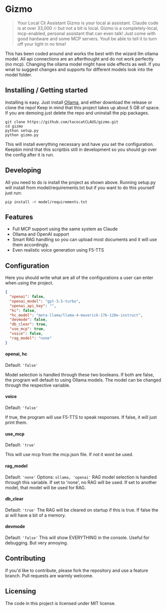 # Gizmo
> Your Local Cli Assistant
Gizmo is your local ai assistant. Claude code is at over 33,000 ✩ but not a bit is local. Gizmo is a completely-local, mcp-enabled, personal assistant that can even talk! Just come with good hardware and some MCP servers. Youll be able to tell it to turn off your light in no time!

This has been coded around and works the best with the wizard llm ollama model. All api connections are an afterthought and do not work perfectly (no mcp). Changing the ollama model might have side effects as well. If you wnat to suggest changes and supports for different models look into the model folder.

## Installing / Getting started

Installing is easy. Just install [Ollama](https://ollama.com/),
and either download the release or clone the repo!
Keep in mind that this project takes up about 5 GB of space. If you are demoing just delete the repo and uninstall the pip packages.

```shell
git clone https://github.com/tacocatCLAUS/gizmo.git
cd gizmo
python setup.py
python gizmo.py
```

This will install everything necessary and have you set the configuration.
Keepbin mind that this scriptbis still in development so you should go over the config after it is run.

## Developing
All you need to do is install the project as shown above.
Running setup.py will install from model/requirements.txt but if you want to do this yourself just run: 
```shell
pip install -r model/requirements.txt
```

## Features

* Full MCP support using the same system as Claude
* Ollama and OpenAI support
* Smart RAG handling so you can upload most documents and it will use them accordingly.
* Even realistic voice generation using F5-TTS

## Configuration

Here you should write what are all of the configurations a user can enter when
using the project.

```json
{
  "openai": false,
  "openai_model": "gpt-3.5-turbo",
  "openai_api_key": "",
  "hc": false,
  "hc_model": "meta-llama/llama-4-maverick-17b-128e-instruct",
  "devmode": false,
  "db_clear": true,
  "use_mcp": true,
  "voice": false,
  "rag_model": "none"
}
```


#### openai, hc 
Default: `'false'`

Model selection is handled through these two booleans. If both are false, the program will default to using Ollama models. The model can be changed through the respective variable.

#### voice
Default: `'false'`

If true, the program will use F5-TTS to speak responses. If false, it will just print them.

#### use_mcp
Default: `'true'`

This will use mcp from the mcp.json file. If not it wont be used.

#### rag_model
Default: `'none'`
Options: `ollama, 'openai'`
RAG model selection is handled through this variable. If set to 'none', no RAG will be used. If set to another model, that model will be used for RAG.

#### db_clear
Default: `'true'`
The RAG will be cleared on startup if this is true. If false the ai will have a bit of a memory.

#### devmode
Default: `'false'`
This will show EVERYTHING in the console. Useful for debugging. But very annoying.

## Contributing

If you'd like to contribute, please fork the repository and use a feature branch. Pull requests are warmly welcome.

## Licensing
The code in this project is licensed under MIT license.
